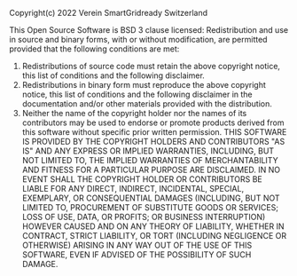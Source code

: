 Copyright(c) 2022 Verein SmartGridready Switzerland

This Open Source Software is BSD 3 clause licensed:
Redistribution and use in source and binary forms, with or without modification, are permitted provided that the following conditions are met:
1. Redistributions of source code must retain the above copyright notice, this list of conditions and the following disclaimer.
2. Redistributions in binary form must reproduce the above copyright notice, this list of conditions and the following disclaimer in 
   the documentation and/or other materials provided with the distribution.
3. Neither the name of the copyright holder nor the names of its contributors may be used to endorse or promote products derived from 
   this software without specific prior written permission.
THIS SOFTWARE IS PROVIDED BY THE COPYRIGHT HOLDERS AND CONTRIBUTORS "AS IS" AND ANY EXPRESS OR IMPLIED WARRANTIES, INCLUDING, BUT NOT LIMITED TO, 
THE IMPLIED WARRANTIES OF MERCHANTABILITY AND FITNESS FOR A PARTICULAR PURPOSE ARE DISCLAIMED. IN NO EVENT SHALL THE COPYRIGHT HOLDER OR 
CONTRIBUTORS BE LIABLE FOR ANY DIRECT, INDIRECT, INCIDENTAL, SPECIAL, EXEMPLARY, OR CONSEQUENTIAL DAMAGES (INCLUDING, BUT NOT LIMITED TO, 
PROCUREMENT OF SUBSTITUTE GOODS OR SERVICES; LOSS OF USE, DATA, OR PROFITS; OR BUSINESS INTERRUPTION) HOWEVER CAUSED AND ON ANY THEORY OF LIABILITY, 
WHETHER IN CONTRACT, STRICT LIABILITY, OR TORT (INCLUDING NEGLIGENCE OR OTHERWISE) ARISING IN ANY WAY OUT OF THE USE OF THIS SOFTWARE, EVEN IF ADVISED OF THE POSSIBILITY OF SUCH DAMAGE.